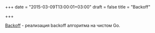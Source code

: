 +++
date = "2015-03-09T13:00:01+03:00"
draft = false
title = "Backoff"

+++

<p><a href="https://github.com/jpillora/backoff">Backoff</a>&nbsp;- реализация backoff алгоритма на чистом Go.</p>

